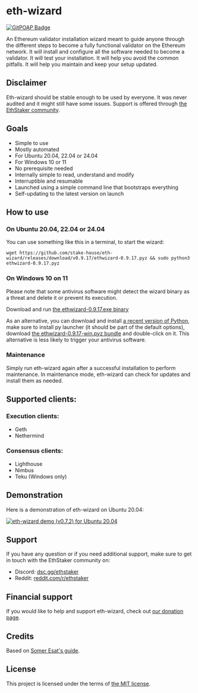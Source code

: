 # eth-wizard

[![GitPOAP Badge](https://public-api.gitpoap.io/v1/repo/stake-house/eth-wizard/badge)](https://www.gitpoap.io/gh/stake-house/eth-wizard)

An Ethereum validator installation wizard meant to guide anyone through the different steps to become a fully functional validator on the Ethereum network. It will install and configure all the software needed to become a validator. It will test your installation. It will help you avoid the common pitfalls. It will help you maintain and keep your setup updated.

## Disclaimer

Eth-wizard should be stable enough to be used by everyone. It was never audited and it might still have some issues. Support is offered through [the EthStaker community](https://ethstaker.cc/).

## Goals

* Simple to use
* Mostly automated
* For Ubuntu 20.04, 22.04 or 24.04
* For Windows 10 or 11
* No prerequisite needed
* Internally simple to read, understand and modify
* Interruptible and resumable
* Launched using a simple command line that bootstraps everything
* Self-updating to the latest version on launch

## How to use

### On Ubuntu 20.04, 22.04 or 24.04

You can use something like this in a terminal, to start the wizard:

```
wget https://github.com/stake-house/eth-wizard/releases/download/v0.9.17/ethwizard-0.9.17.pyz && sudo python3 ethwizard-0.9.17.pyz
```

### On Windows 10 on 11

Please note that some antivirus software might detect the wizard binary as a threat and delete it or prevent its execution.

Download and run [the ethwizard-0.9.17.exe binary](https://github.com/stake-house/eth-wizard/releases/download/v0.9.17/ethwizard-0.9.17.exe)

As an alternative, you can download and install [a recent version of Python](https://www.python.org/downloads/), make sure to install py launcher (it should be part of the default options), download [the ethwizard-0.9.17-win.pyz bundle](https://github.com/stake-house/eth-wizard/releases/download/v0.9.17/ethwizard-0.9.17-win.pyz) and double-click on it. This alternative is less likely to trigger your antivirus software.

### Maintenance

Simply run eth-wizard again after a successful installation to perform maintenance. In maintenance mode, eth-wizard can check for updates and install them as needed.

## Supported clients:

### Execution clients:

* Geth
* Nethermind

### Consensus clients:

* Lighthouse
* Nimbus
* Teku (Windows only)

## Demonstration

Here is a demonstration of eth-wizard on Ubuntu 20.04:

[![eth-wizard demo (v0.7.2) for Ubuntu 20.04](https://img.youtube.com/vi/2bnCO5Cujn0/0.jpg)](https://youtu.be/2bnCO5Cujn0)

## Support

If you have any question or if you need additional support, make sure to get in touch with the EthStaker community on:

* Discord: [dsc.gg/ethstaker](https://dsc.gg/ethstaker)
* Reddit: [reddit.com/r/ethstaker](https://www.reddit.com/r/ethstaker/)

## Financial support

If you would like to help and support eth-wizard, check out [our donation page](donation.md).

## Credits

Based on [Somer Esat's guide](https://github.com/SomerEsat/ethereum-staking-guide).

## License

This project is licensed under the terms of [the MIT license](LICENSE).
